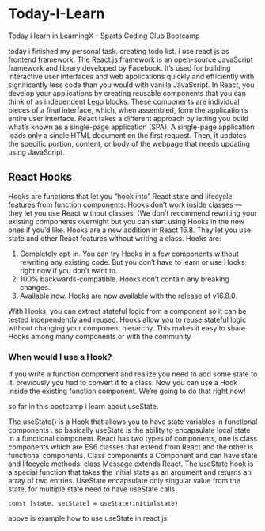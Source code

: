 # Today-I-Learn

Today i learn in LearningX - Sparta Coding Club Bootcamp

today i finished my personal task. creating todo list. i use react js as frontend framework. The React.js framework is an open-source JavaScript framework and library developed by Facebook. It’s used for building interactive user interfaces and web applications quickly and efficiently with significantly less code than you would with vanilla JavaScript. In React, you develop your applications by creating reusable components that you can think of as independent Lego blocks. These components are individual pieces of a final interface, which, when assembled, form the application’s entire user interface. React takes a different approach by letting you build what’s known as a single-page application (SPA). A single-page application loads only a single HTML document on the first request. Then, it updates the specific portion, content, or body of the webpage that needs updating using JavaScript.

## React Hooks

Hooks are functions that let you “hook into” React state and lifecycle features from function components. Hooks don’t work inside classes — they let you use React without classes. (We don’t recommend rewriting your existing components overnight but you can start using Hooks in the new ones if you’d like. Hooks are a new addition in React 16.8. They let you use state and other React features without writing a class. Hooks are:
1. Completely opt-in. You can try Hooks in a few components without rewriting any existing code. But you don’t have to learn or use Hooks right now if you don’t want to.
2. 100% backwards-compatible. Hooks don’t contain any breaking changes.
3. Available now. Hooks are now available with the release of v16.8.0.

With Hooks, you can extract stateful logic from a component so it can be tested independently and reused. Hooks allow you to reuse stateful logic without changing your component hierarchy. This makes it easy to share Hooks among many components or with the community

### When would I use a Hook? 
If you write a function component and realize you need to add some state to it, previously you had to convert it to a class. Now you can use a Hook inside the existing function component. We’re going to do that right now!

so far in this bootcamp i learn about useState.

The useState() is a Hook that allows you to have state variables in functional components . so basically useState is the ability to encapsulate local state in a functional component. React has two types of components, one is class components which are ES6 classes that extend from React and the other is functional components. Class components a Component and can have state and lifecycle methods: class Message extends React. The  useState hook is a special function that takes the initial state as an argument and returns an array of two entries.  UseState encapsulate only singular value from the state, for multiple state need to have useState calls

```
const [state, setState] = useState(initialstate)
```
above is example how to use useState in react js
